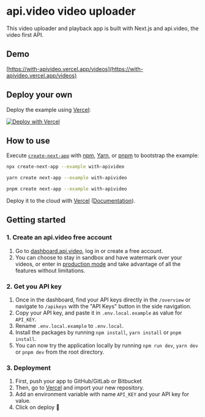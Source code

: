 # api.video video uploader

This video uploader and playback app is built with Next.js and api.video, the video first API.

## Demo

[https://with-apivideo.vercel.app/videos](https://with-apivideo.vercel.app/videos)

## Deploy your own

Deploy the example using [Vercel](https://vercel.com?utm_source=github&utm_medium=readme&utm_campaign=next-example):

[![Deploy with Vercel](https://vercel.com/button)](https://vercel.com/new/git/external?repository-url=https://github.com/vercel/next.js/tree/canary/examples/with-apivideo&project-name=with-apivideo&repository-name=with-apivideo)

## How to use

Execute [`create-next-app`](https://github.com/vercel/next.js/tree/canary/packages/create-next-app) with [npm](https://docs.npmjs.com/cli/init), [Yarn](https://yarnpkg.com/lang/en/docs/cli/create/), or [pnpm](https://pnpm.io) to bootstrap the example:

```bash
npx create-next-app --example with-apivideo
```

```bash
yarn create next-app --example with-apivideo
```

```bash
pnpm create next-app --example with-apivideo
```

Deploy it to the cloud with [Vercel](https://vercel.com/new?utm_source=github&utm_medium=readme&utm_campaign=next-example) ([Documentation](https://nextjs.org/docs/deployment)).

## Getting started

### 1. Create an api.video free account

1. Go to [dashboard.api.video](https://dashboard.api.video/), log in or create a free account.
2. You can choose to stay in sandbox and have watermark over your videos, or enter in [production mode](https://api.video/pricing) and take advantage of all the features without limitations.

### 2. Get you API key

1. Once in the dashboard, find your API keys directly in the `/overview` or navigate to `/apikeys` with the "API Keys" button in the side navigation.
2. Copy your API key, and paste it in `.env.local.example` as value for `API_KEY`.
3. Rename `.env.local.example` to `.env.local`.
4. Install the packages by running `npm install`, `yarn install` or `pnpm install`.
5. You can now try the application locally by running `npm run dev`, `yarn dev` or `pnpm dev` from the root directory.

### 3. Deployment

1. First, push your app to GitHub/GitLab or Bitbucket
2. Then, go to [Vercel](https://vercel.com?utm_source=github&utm_medium=readme&utm_campaign=next-example) and import your new repository.
3. Add an environment variable with name `API_KEY` and your API key for value.
4. Click on deploy 🎉
